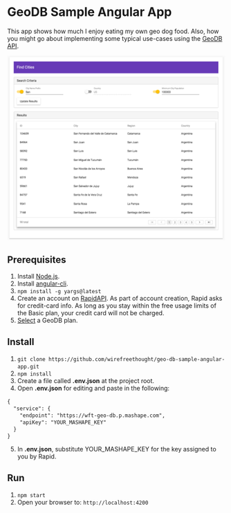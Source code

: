 # GeoDB Sample Angular App
This app shows how much I enjoy eating my own geo dog food. Also, how you might go about implementing some typical use-cases using the [GeoDB API](https://rapidapi.com/user/wirefreethought/package/GeoDB).

![Find Cities](/src/assets/screenshots/find-cities.png?raw=true "Find Cities")

## Prerequisites

1. Install [Node.js](https://nodejs.org/en/).
2. Install [angular-cli](https://github.com/angular/angular-cli).
3. ```npm install -g yargs@latest```
4. Create an account on [RapidAPI](https://rapidapi.com). As part of account creation, Rapid asks for credit-card info. As long as you stay within the free usage limits of the Basic plan, your credit card will not be charged.
5. [Select](https://rapidapi.com/user/wirefreethought/package/GeoDB/pricing) a GeoDB plan.

## Install
1. ```git clone https://github.com/wirefreethought/geo-db-sample-angular-app.git```
2. ```npm install```
3. Create a file called **.env.json** at the project root.
4. Open **.env.json** for editing and paste in the following:
```
{
  "service": {
    "endpoint": "https://wft-geo-db.p.mashape.com",
    "apiKey": "YOUR_MASHAPE_KEY"
  }
}
```
5. In **.env.json**, substitute YOUR_MASHAPE_KEY for the key assigned to you by Rapid.

## Run
1. ```npm start```
3. Open your browser to: ```http://localhost:4200```
